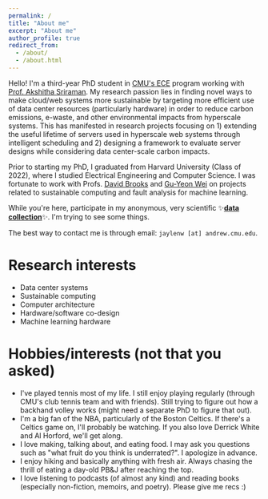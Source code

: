 ```yaml
---
permalink: /
title: "About me"
excerpt: "About me"
author_profile: true
redirect_from: 
  - /about/
  - /about.html
---
```


Hello! I'm a third-year PhD student in [CMU's ECE](https://www.ece.cmu.edu/) program working with [Prof. Akshitha Sriraman](https://users.ece.cmu.edu/~asrirama/). My research passion lies in finding novel ways to make cloud/web systems more sustainable by targeting more efficient use of data center resources (particularly hardware) in order to reduce carbon emissions, e-waste, and other environmental impacts from hyperscale systems. This has manifested in research projects focusing on 1) extending the useful lifetime of servers used in hyperscale web systems through intelligent scheduling and 2) designing a framework to evaluate server designs while considering data center-scale carbon impacts.

Prior to starting my PhD, I graduated from Harvard University (Class of 2022), where I studied Electrical Engineering and Computer Science. I was fortunate to work with Profs. [David Brooks](https://www.eecs.harvard.edu/~dbrooks/) and [Gu-Yeon Wei](https://www.eecs.harvard.edu/~gywei/) on projects related to sustainable computing and fault analysis for machine learning.

While you're here, participate in my anonymous, very scientific ✨**[data collection](https://forms.gle/NiYerAvgQ5JkidE5A)**✨. I'm trying to see some things.

The best way to contact me is through email: `jaylenw [at] andrew.cmu.edu`.

Research interests
======
* Data center systems
* Sustainable computing
* Computer architecture
* Hardware/software co-design
* Machine learning hardware

Hobbies/interests (not that you asked)
======
* I've played tennis most of my life. I still enjoy playing regularly (through CMU's club tennis team and with friends). Still trying to figure out how a backhand volley works (might need a separate PhD to figure that out).
* I'm a big fan of the NBA, particularly of the Boston Celtics. If there's a Celtics game on, I'll probably be watching. If you also love Derrick White and Al Horford, we'll get along.
* I love making, talking about, and eating food. I may ask you questions such as "what fruit do you think is underrated?". I apologize in advance.
* I enjoy hiking and basically anything with fresh air. Always chasing the thrill of eating a day-old PB&J after reaching the top.
* I love listening to podcasts (of almost any kind) and reading books (especially non-fiction, memoirs, and poetry). Please give me recs :)
